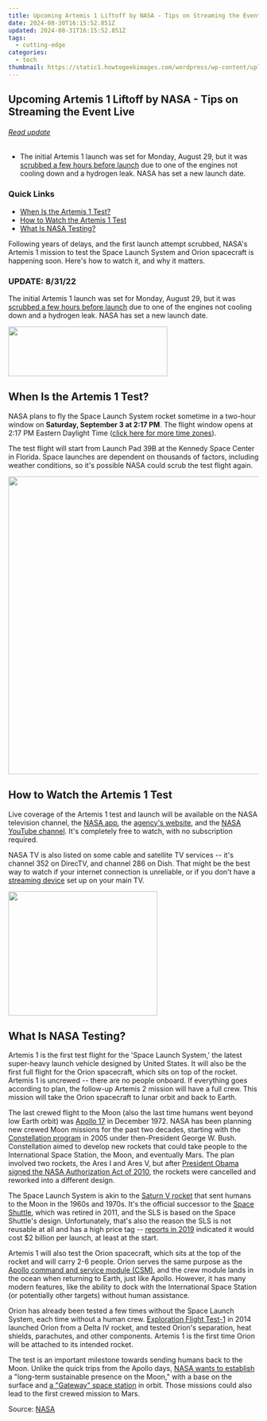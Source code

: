 ```yaml
---
title: Upcoming Artemis 1 Liftoff by NASA - Tips on Streaming the Event Live
date: 2024-08-30T16:15:52.851Z
updated: 2024-08-31T16:15:52.851Z
tags:
  - cutting-edge
categories:
  - tech
thumbnail: https://static1.howtogeekimages.com/wordpress/wp-content/uploads/2022/08/Artemis-1.jpg
---
```


## Upcoming Artemis 1 Liftoff by NASA - Tips on Streaming the Event Live

###### [Read update](https://smart-video-creator.techidaily.com/updated-powerdirector-competitors-best-android-and-ios-video-editors-for-2024/) 

* The initial Artemis 1 launch was set for Monday, August 29, but it was [scrubbed a few hours before launch](https://blogs.nasa.gov/artemis/2022/08/30/nasa-targets-sept-3-for-next-artemis-i-moon-mission-launch-attempt/) due to one of the engines not cooling down and a hydrogen leak. NASA has set a new launch date.

### Quick Links

* [When Is the Artemis 1 Test?](https://location-fake.techidaily.com/a-detailed-vpna-fake-gps-location-free-review-on-xiaomi-redmi-k70e-drfone-by-drfone-virtual-android/)
* [How to Watch the Artemis 1 Test](https://desktop-recording.techidaily.com/new-2024-approved-prevent-unwanted-video-captures-in-qt-player/)
* [What Is NASA Testing?](https://facebook-videos.techidaily.com/the-process-to-enable-incessant-auto-video-on-facebook-for-2024/)

 Following years of delays, and the first launch attempt scrubbed, NASA's Artemis 1 mission to test the Space Launch System and Orion spacecraft is happening soon. Here's how to watch it, and why it matters.

###  UPDATE: 8/31/22

 The initial Artemis 1 launch was set for Monday, August 29, but it was [scrubbed a few hours before launch](https://blogs.nasa.gov/artemis/2022/08/30/nasa-targets-sept-3-for-next-artemis-i-moon-mission-launch-attempt/) due to one of the engines not cooling down and a hydrogen leak. NASA has set a new launch date.

<!-- affiliate ads begin -->
<a href="https://godlikehost.sjv.io/c/5597632/1920054/21774" target="_top" id="1920054"><img src="//a.impactradius-go.com/display-ad/21774-1920054" border="0" alt="" width="320" height="100"/></a><img height="0" width="0" src="https://imp.pxf.io/i/5597632/1920054/21774" style="position:absolute;visibility:hidden;" border="0" />
<!-- affiliate ads end -->
##  When Is the Artemis 1 Test?

 NASA plans to fly the Space Launch System rocket sometime in a two-hour window on **Saturday, September 3 at 2:17 PM**. The flight window opens at 2:17 PM Eastern Daylight Time ([click here for more time zones](https://time.is/217PM%5F3%5FSept%5F2022%5Fin%5FEDT?Artemis%5F1)).

 The test flight will start from Launch Pad 39B at the Kennedy Space Center in Florida. Space launches are dependent on thousands of factors, including weather conditions, so it's possible NASA could scrub the test flight again.

<!-- affiliate ads begin -->
<a href="https://appsumo.8odi.net/c/5597632/2075471/7443" target="_top" id="2075471"><img src="//a.impactradius-go.com/display-ad/7443-2075471" border="0" alt="" width="1200" height="600"/></a><img height="0" width="0" src="https://appsumo.8odi.net/i/5597632/2075471/7443" style="position:absolute;visibility:hidden;" border="0" />
<!-- affiliate ads end -->
##  How to Watch the Artemis 1 Test

 Live coverage of the Artemis 1 test and launch will be available on the NASA television channel, the [NASA app](https://www.nasa.gov/connect/apps.html), the [agency's website](https://www.nasa.gov/live), and the [NASA YouTube channel](https://www.anrdoezrs.net/links/3607085/type/dlg/sid/UUhtgUeUpU204744/https://www.youtube.com/c/NASA). It's completely free to watch, with no subscription required.

 NASA TV is also listed on some cable and satellite TV services -- it's channel 352 on DirecTV, and channel 286 on Dish. That might be the best way to watch if your internet connection is unreliable, or if you don't have a [streaming device](https://tech-haven.techidaily.com/tailoring-the-future-of-communication-the-quintessential-5-chatgpt-instructions/) set up on your main TV.

<!-- affiliate ads begin -->
<a href="https://godlikehost.sjv.io/c/5597632/1920047/21774" target="_top" id="1920047"><img src="//a.impactradius-go.com/display-ad/21774-1920047" border="0" alt="" width="300" height="250"/></a><img height="0" width="0" src="https://imp.pxf.io/i/5597632/1920047/21774" style="position:absolute;visibility:hidden;" border="0" />
<!-- affiliate ads end -->
##  What Is NASA Testing?

 Artemis 1 is the first test flight for the 'Space Launch System,' the latest super-heavy launch vehicle designed by United States. It will also be the first full flight for the Orion spacecraft, which sits on top of the rocket. Artemis 1 is uncrewed -- there are no people onboard. If everything goes according to plan, the follow-up Artemis 2 mission will have a full crew. This mission will take the Orion spacecraft to lunar orbit and back to Earth.

 The last crewed flight to the Moon (also the last time humans went beyond low Earth orbit) was [Apollo 17](https://en.wikipedia.org/wiki/Apollo%5F17) in December 1972\. NASA has been planning new crewed Moon missions for the past two decades, starting with the [Constellation program](https://en.wikipedia.org/wiki/Constellation%5Fprogram) in 2005 under then-President George W. Bush. Constellation aimed to develop new rockets that could take people to the International Space Station, the Moon, and eventually Mars. The plan involved two rockets, the Ares I and Ares V, but after [President Obama signed the NASA Authorization Act of 2010](https://www.bbc.com/news/science-environment-11518049), the rockets were cancelled and reworked into a different design.

 The Space Launch System is akin to the [Saturn V rocket](https://en.wikipedia.org/wiki/Saturn%5F%28rocket%5Ffamily%29) that sent humans to the Moon in the 1960s and 1970s. It's the official successor to the [Space Shuttle](https://en.wikipedia.org/wiki/Space%5FShuttle), which was retired in 2011, and the SLS is based on the Space Shuttle's design. Unfortunately, that's also the reason the SLS is not reusable at all and has a high price tag -- [reports in 2019](https://arstechnica.com/science/2019/11/nasa-does-not-deny-the-over-2-billion-cost-of-a-single-sls-launch/) indicated it would cost $2 billion per launch, at least at the start.

 Artemis 1 will also test the Orion spacecraft, which sits at the top of the rocket and will carry 2-6 people. Orion serves the same purpose as the [Apollo command and service module (CSM)](https://en.wikipedia.org/wiki/Apollo%5Fcommand%5Fand%5Fservice%5Fmodule), and the crew module lands in the ocean when returning to Earth, just like Apollo. However, it has many modern features, like the ability to dock with the International Space Station (or potentially other targets) without human assistance.

 Orion has already been tested a few times without the Space Launch System, each time without a human crew. [Exploration Flight Test-1](https://en.wikipedia.org/wiki/Exploration%5FFlight%5FTest-1) in 2014 launched Orion from a Delta IV rocket, and tested Orion's separation, heat shields, parachutes, and other components. Artemis 1 is the first time Orion will be attached to its intended rocket.

 The test is an important milestone towards sending humans back to the Moon. Unlike the quick trips from the Apollo days, [NASA wants to establish](https://www.nasa.gov/feature/nasa-outlines-lunar-surface-sustainability-concept) a "long-term sustainable presence on the Moon," with a base on the surface and [a "Gateway" space station](https://www.nasa.gov/gateway) in orbit. Those missions could also lead to the first crewed mission to Mars.

 Source: [NASA](https://www.nasa.gov/press-release/nasa-sets-launch-coverage-for-artemis-mega-moon-rocket-spacecraft)

<ins class="adsbygoogle"
     style="display:block"
     data-ad-format="autorelaxed"
     data-ad-client="ca-pub-7571918770474297"
     data-ad-slot="1223367746"></ins>



<ins class="adsbygoogle"
     style="display:block"
     data-ad-client="ca-pub-7571918770474297"
     data-ad-slot="8358498916"
     data-ad-format="auto"
     data-full-width-responsive="true"></ins>


